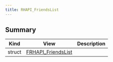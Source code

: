 ```yaml
---
title: RHAPI_FriendsList
---
```


## Summary
| Kind | View | Description |
|------|------|-------------|
|struct|[FRHAPI_FriendsList](/unreal-plugins/all/structfrhapi__friendslist/#structFRHAPI__FriendsList)||
